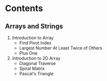 # Contents

## Arrays and Strings

1. Introduction to Array
    - Find Pivot Index
    - Largest Number At Least Twice of Others
    - Plus One
2. Introduction to 2D Array
    - Diagonal Traverse
    - Spiral Matrix
    - Pascal's Triangle
